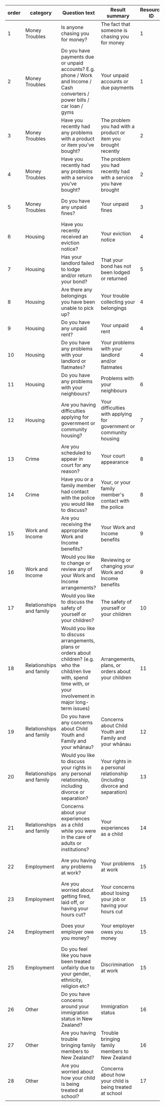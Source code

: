 

| order | category | Question text | Result summary | Resource ID | Resource title | Resource link |
| --- | --- | --- | --- | --- | --- | --- |
| 1 | Money Troubles | Is anyone chasing you for money? | The fact that someone is chasing you for money | 1 | credit and debt | http://communitylaw.org.nz/community-law-manual/chapter-13-credit-and-debt/what-this-chapter-covers-chapter-13/ |
| 2 | Money Troubles | Do you have payments due or unpaid accounts? E.g. phone / Work and Income / Cash converters / power bills / car loan / gyms | Your unpaid accounts or due payments | 1 | credit and debt | http://communitylaw.org.nz/community-law-manual/chapter-13-credit-and-debt/what-this-chapter-covers-chapter-13/ |
| 3 | Money Troubles | Have you recently had any problems with a product or item you’ve bought? | The problem you had with a product or item you brought recently | 2 | consumer protection | http://communitylaw.org.nz/community-law-manual/chapter-12-consumer-protection/what-this-chapter-covers-chapter-12/ |
| 4 | Money Troubles |Have you recently had any problems with a service you’ve bought? |The problem you had recently had with a service you have brought | 2 | consumer protection | http://communitylaw.org.nz/community-law-manual/chapter-12-consumer-protection/what-this-chapter-covers-chapter-12/ |
| 5 | Money Troubles | Do you have any unpaid fines? | Your unpaid fines | 3 | court fines | http://communitylaw.org.nz/community-law-manual/chapter-32-court-fines/what-this-chapter-covers-chapter-32/ |
| 6 | Housing | Have you recently received an eviction notice? | Your eviction notice | 4 | tenancy and housing |http://communitylaw.org.nz/community-law-manual/chapter-15-tenancy-and-housing/what-this-chapter-covers-chapter-15/ |
| 7 | Housing | Has your landlord failed to lodge and/or return your bond? | That your bond has not been lodged or returned | 5 | bond and tenancy | https://www.tenancy.govt.nz/about-tenancy-services/contact-us/ |
| 8 | Housing | Are there any belongings you have been unable to pick up? | Your trouble collecting your belongings | 4 | tenancy and housing | http://communitylaw.org.nz/community-law-manual/chapter-15-tenancy-and-housing/what-this-chapter-covers-chapter-15/ |
| 9 | Housing | Do you have any unpaid rent? | Your unpaid rent | 4 | tenancy and housing | tenancy and housing | http://communitylaw.org.nz/community-law-manual/chapter-15-tenancy-and-housing/what-this-chapter-covers-chapter-15/ |
| 10 | Housing | Do you have any problems with your landlord or flatmates? | Your problems with your landlord and/or flatmates | 4 | tenancy and housing | http://communitylaw.org.nz/community-law-manual/chapter-15-tenancy-and-housing/what-this-chapter-covers-chapter-15/|
| 11 | Housing | Do you have any problems with your neighbours? | Problems with your neighbours | 6 | neighbours | http://communitylaw.org.nz/community-law-manual/chapter-11-neighbourhood-life/what-this-chapter-covers-chapter-11/ |
| 12 | Housing | Are you having difficulties applying for government or community housing? | Your difficulties with applying for government or community housing | 7 | community and government housing | http://communitylaw.org.nz/community-law-manual/chapter-15-tenancy-and-housing/social-housing-tenants-in-state-and-community-housing-chapter-15/ |
| 13 | Crime | Are you scheduled to appear in court for any reason? | Your court appearance | 8 | criminal law | http://communitylaw.org.nz/community-law-manual/chapter-34-the-criminal-courts/what-this-chapter-covers-chapter-34/ |
| 14 | Crime | Have you or a family member had contact with the police you would like to discuss? | Your, or your family member's contact with the police | 8 | criminal law | http://communitylaw.org.nz/community-law-manual/chapter-34-the-criminal-courts/what-this-chapter-covers-chapter-34/ |
| 15 | Work and Income | Are you receiving the appropriate Work and Income benefits? | Your Work and Income benefits | 9 | dealing with Work and Income | http://communitylaw.org.nz/community-law-manual/chapter-7-dealing-with-work-and-income/what-this-chapter-covers-chapter-7/ |
| 16 | Work and Income | Would you like to change or review any of your Work and Income arrangements? | Reviewing or changing your Work and Income benefits | 9 | dealing with Work and Income | http://communitylaw.org.nz/community-law-manual/chapter-7-dealing-with-work-and-income/what-this-chapter-covers-chapter-7/ |
| 17 | Relationships and family | Would you like to discuss the safety of yourself or your children? | The safety of yourself or your children | 10 | domestic violence | http://communitylaw.org.nz/community-law-manual/chapter-29-domestic-violence/what-this-chapter-covers-chapter-29/ |
| 18 | Relationships and family | Would you like to discuss arrangements, plans or orders about children? (e.g. who the child/ren live with, spend time with, or your involvement in major long-term issues) | Arrangements, plans, or orders about your children | 11 | Parents, guardians and caregivers | http://communitylaw.org.nz/community-law-manual/chapter-27-parents-guardians-and-caregivers/what-this-chapter-covers-chapter-27/ |
| 19 | Relationships and family | Do you have any concerns about Child Youth and Family and your whānau? | Concerns about Child Youth and Family and your whānau | 12 | Child Youth and Family | http://communitylaw.org.nz/community-law-manual/chapter-28-dealing-with-child-youth-and-family/what-this-chapter-covers-chapter-28/ |
| 20 | Relationships and family | Would you like to discuss your rights in any personal relationship, including divorce or separation? | Your rights in a personal relationship (including divorce and separation) | 13 | personal relationships and the law | http://communitylaw.org.nz/community-law-manual/chapter-26-adult-relationships/what-this-chapter-covers-chapter-26/ |
| 21 | Relationships and family | Concerns about your experiences as a child while you were in the care of adults or institutions? | Your experiences as a child | 14 | ????? | ????? |
| 22 | Employment | Are you having any problems at work? | Your problems at work | 15 | resolving employment problems | http://communitylaw.org.nz/community-law-manual/chapter-18-resolving-employment-problems/what-this-chapter-covers-chapter-18/ |
| 23 | Employment | Are you worried about getting fired, laid off, or having your hours cut? | Your concerns about losing your job or having your hours cut | 15 | resolving employment problems | http://communitylaw.org.nz/community-law-manual/chapter-18-resolving-employment-problems/what-this-chapter-covers-chapter-18/ |
| 24 | Employment | Does your employer owe you money? | Your employer owes you money | 15 | resolving employment problems | http://communitylaw.org.nz/community-law-manual/chapter-18-resolving-employment-problems/what-this-chapter-covers-chapter-18/ |
| 25 | Employment | Do you feel like you have been treated unfairly due to your gender, ethnicity, religion etc? | Discrimination at work | 15 | resolving employment problems | http://communitylaw.org.nz/community-law-manual/chapter-18-resolving-employment-problems/what-this-chapter-covers-chapter-18/ |
| 26 | Other | Do you have concerns around your immigration status in New Zealand? | Immigration status | 16 | ???? | ???? |
| 27 | Other | Are you having trouble bringing family members to New Zealand? | Trouble bringing family members to New Zealand | 16 | ???? | ???? |
| 28 | Other | Are you worried about how your child is being treated at school? | Concerns about how your child is being treated at school | 17 | student rights | http://www.wclc.org.nz/student-rights-service/ |
